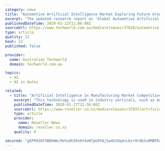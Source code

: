 ```yaml
---
category: news
title: "Automotive Artificial Intelligence Market Exploring Future Growth 2017-2024 and Key Players - NVIDIA, Waymo, Intel"
excerpt: "The updated research report on ‘Global Automotive Artificial Intelligence Market’ offers real-time information with key insights on product specification, customers’ requirements, and details on competitors. Market Growth Insight also delivers customized reports on specific category. Artificial Intelligence uses various computer functions ..."
publishedDateTime: 2020-01-22T11:06:00Z
sourceUrl: https://www.techworld.com.au/mediareleases/37810/automotive-artificial-intelligence-market/
type: article
quality: 12
heat: 12
published: false

provider:
  name: Australian Techworld
  domain: techworld.com.au

topics:
  - AI
  - AI in Autos

related:
  - title: "Artificial Intelligence in Manufacturing Market Competitive Analysis 2018-2025 and Key Players - Bosch, Cisco, GE, IBM"
    excerpt: "This technology is used in industry verticals, such as manufacturing, supply chain, and others. Development of artificial intelligence-empowered chips, robots, and others in manufacturing help enhance the overall production line, and thus, has significantly increased the adoption of artificial intelligence in the manufacturing sector."
    publishedDateTime: 2020-01-27T12:56:00Z
    sourceUrl: https://www.reseller.co.nz/mediareleases/37937/artificial-intelligence-in-manufacturing-market/
    type: article
    provider:
      name: Reseller News
      domain: reseller.co.nz
    quality: 0

secured: "gXP991bFXWDhWm/9VSnAhIKnKV4oHTpU9YAj5w4U1Oq4vLbz+9rQb3v0MBFR2B3X82IiEnRHYjR0xr8g/uEhBUogzw4A7bXnkP4xgaUYwYjh08zMfoqjokjpBS+Jeln7uzNXhvlS2fDfrWjk7WwysExNpqbzsL6dDcO7xnhfsL8P2TgcpQRexptXPmNFkpc+pilYEYVHlimkDNr88QDZJ4n58JC52ugdT1GEEOaAslgm0bTl+2t3Tqr/CFQcM5PAVxRO0k+twwSzsQHksWewDDqoSS//IJrAt0NkFva11xEKlLEyRdOOnA5jDpUK4/Ru;z0K7yOzmRiHquSeB2dphyg=="
---
```


